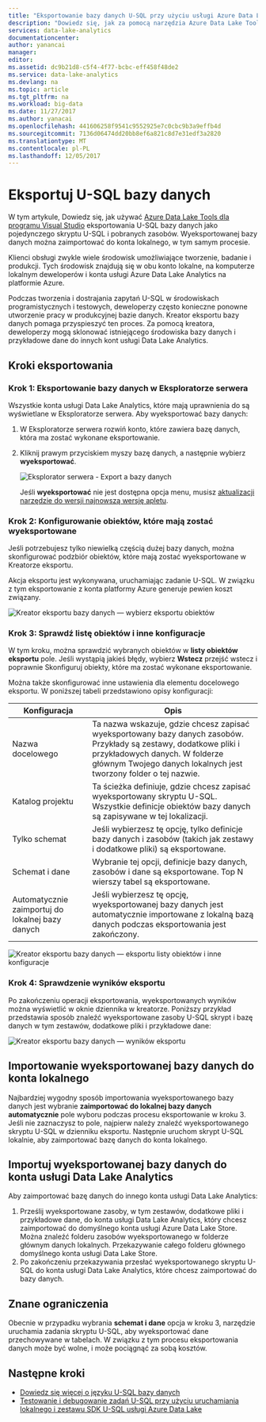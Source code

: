 ```yaml
---
title: "Eksportowanie bazy danych U-SQL przy użyciu usługi Azure Data Lake Tools dla programu Visual Studio | Dokumentacja firmy Microsoft"
description: "Dowiedz się, jak za pomocą narzędzia Azure Data Lake Tools dla programu Visual Studio można wyeksportować bazę danych U-SQL oraz automatycznie zaimportuj go do lokalnego konta."
services: data-lake-analytics
documentationcenter: 
author: yanancai
manager: 
editor: 
ms.assetid: dc9b21d8-c5f4-4f77-bcbc-eff458f48de2
ms.service: data-lake-analytics
ms.devlang: na
ms.topic: article
ms.tgt_pltfrm: na
ms.workload: big-data
ms.date: 11/27/2017
ms.author: yanacai
ms.openlocfilehash: 441606258f9541c9552925e7c0cbc9b3a9effb4d
ms.sourcegitcommit: 7136d06474dd20bb8ef6a821c8d7e31edf3a2820
ms.translationtype: MT
ms.contentlocale: pl-PL
ms.lasthandoff: 12/05/2017
---
```

# <a name="export-a-u-sql-database"></a>Eksportuj U-SQL bazy danych

W tym artykule, Dowiedz się, jak używać [Azure Data Lake Tools dla programu Visual Studio](http://aka.ms/adltoolsvs) eksportowania U-SQL bazy danych jako pojedynczego skryptu U-SQL i pobranych zasobów. Wyeksportowanej bazy danych można zaimportować do konta lokalnego, w tym samym procesie.

Klienci obsługi zwykle wiele środowisk umożliwiające tworzenie, badanie i produkcji. Tych środowisk znajdują się w obu konto lokalne, na komputerze lokalnym deweloperów i konta usługi Azure Data Lake Analytics na platformie Azure. 

Podczas tworzenia i dostrajania zapytań U-SQL w środowiskach programistycznych i testowych, deweloperzy często konieczne ponowne utworzenie pracy w produkcyjnej bazie danych. Kreator eksportu bazy danych pomaga przyspieszyć ten proces. Za pomocą kreatora, deweloperzy mogą sklonować istniejącego środowiska bazy danych i przykładowe dane do innych kont usługi Data Lake Analytics.

## <a name="export-steps"></a>Kroki eksportowania

### <a name="step-1-export-the-database-in-server-explorer"></a>Krok 1: Eksportowanie bazy danych w Eksploratorze serwera

Wszystkie konta usługi Data Lake Analytics, które mają uprawnienia do są wyświetlane w Eksploratorze serwera. Aby wyeksportować bazy danych:

1. W Eksploratorze serwera rozwiń konto, które zawiera bazę danych, która ma zostać wykonane eksportowanie.
2. Kliknij prawym przyciskiem myszy bazę danych, a następnie wybierz **wyeksportować**. 
   
    ![Eksplorator serwera - Export a bazy danych](./media/data-lake-analytics-data-lake-tools-export-database/export-database.png)

     Jeśli **wyeksportować** nie jest dostępna opcja menu, musisz [aktualizacji narzędzie do wersji najnowszą wersję apletu](http://aka.ms/adltoolsvs).

### <a name="step-2-configure-the-objects-that-you-want-to-export"></a>Krok 2: Konfigurowanie obiektów, które mają zostać wyeksportowane

Jeśli potrzebujesz tylko niewielką częścią dużej bazy danych, można skonfigurować podzbiór obiektów, które mają zostać wyeksportowane w Kreatorze eksportu. 

Akcja eksportu jest wykonywana, uruchamiając zadanie U-SQL. W związku z tym eksportowanie z konta platformy Azure generuje pewien koszt związany.

![Kreator eksportu bazy danych — wybierz eksportu obiektów](./media/data-lake-analytics-data-lake-tools-export-database/export-database-wizard.png)

### <a name="step-3-check-the-objects-list-and-other-configurations"></a>Krok 3: Sprawdź listę obiektów i inne konfiguracje

W tym kroku, można sprawdzić wybranych obiektów w **listy obiektów eksportu** pole. Jeśli wystąpią jakieś błędy, wybierz **Wstecz** przejść wstecz i poprawnie Skonfiguruj obiekty, które ma zostać wykonane eksportowanie.

Można także skonfigurować inne ustawienia dla elementu docelowego eksportu. W poniższej tabeli przedstawiono opisy konfiguracji:

|Konfiguracja|Opis|
|-------------|-----------|
|Nazwa docelowego|Ta nazwa wskazuje, gdzie chcesz zapisać wyeksportowany bazy danych zasobów. Przykłady są zestawy, dodatkowe pliki i przykładowych danych. W folderze głównym Twojego danych lokalnych jest tworzony folder o tej nazwie.|
|Katalog projektu|Ta ścieżka definiuje, gdzie chcesz zapisać wyeksportowany skryptu U-SQL. Wszystkie definicje obiektów bazy danych są zapisywane w tej lokalizacji.|
|Tylko schemat|Jeśli wybierzesz tę opcję, tylko definicje bazy danych i zasobów (takich jak zestawy i dodatkowe pliki) są eksportowane.|
|Schemat i dane|Wybranie tej opcji, definicje bazy danych, zasobów i dane są eksportowane. Top N wierszy tabel są eksportowane.|
|Automatycznie zaimportuj do lokalnej bazy danych|Jeśli wybierzesz tę opcję, wyeksportowanej bazy danych jest automatycznie importowane z lokalną bazą danych podczas eksportowania jest zakończony.|

![Kreator eksportu bazy danych — eksportu listy obiektów i inne konfiguracje](./media/data-lake-analytics-data-lake-tools-export-database/export-database-wizard-configuration.png)

### <a name="step-4-check-the-export-results"></a>Krok 4: Sprawdzenie wyników eksportu

Po zakończeniu operacji eksportowania, wyeksportowanych wyników można wyświetlić w oknie dziennika w kreatorze. Poniższy przykład przedstawia sposób znaleźć wyeksportowane zasoby U-SQL skrypt i bazę danych w tym zestawów, dodatkowe pliki i przykładowe dane:

![Kreator eksportu bazy danych — wyników eksportu](./media/data-lake-analytics-data-lake-tools-export-database/export-database-wizard-completed.png)

## <a name="import-the-exported-database-to-a-local-account"></a>Importowanie wyeksportowanej bazy danych do konta lokalnego

Najbardziej wygodny sposób importowania wyeksportowanego bazy danych jest wybranie **zaimportować do lokalnej bazy danych automatycznie** pole wyboru podczas procesu eksportowanie w kroku 3. Jeśli nie zaznaczysz to pole, najpierw należy znaleźć wyeksportowanego skryptu U-SQL w dzienniku eksportu. Następnie uruchom skrypt U-SQL lokalnie, aby zaimportować bazę danych do konta lokalnego.

## <a name="import-the-exported-database-to-a-data-lake-analytics-account"></a>Importuj wyeksportowanej bazy danych do konta usługi Data Lake Analytics

Aby zaimportować bazę danych do innego konta usługi Data Lake Analytics:

1. Prześlij wyeksportowane zasoby, w tym zestawów, dodatkowe pliki i przykładowe dane, do konta usługi Data Lake Analytics, który chcesz zaimportować do domyślnego konta usługi Azure Data Lake Store. Można znaleźć folderu zasobów wyeksportowanego w folderze głównym danych lokalnych. Przekazywanie całego folderu głównego domyślnego konta usługi Data Lake Store.
2. Po zakończeniu przekazywania przesłać wyeksportowanego skryptu U-SQL do konta usługi Data Lake Analytics, które chcesz zaimportować do bazy danych.

## <a name="known-limitations"></a>Znane ograniczenia

Obecnie w przypadku wybrania **schemat i dane** opcja w kroku 3, narzędzie uruchamia zadania skryptu U-SQL, aby wyeksportować dane przechowywane w tabelach. W związku z tym procesu eksportowania danych może być wolne, i może pociągnąć za sobą kosztów. 

## <a name="next-steps"></a>Następne kroki

* [Dowiedz się więcej o języku U-SQL bazy danych](https://msdn.microsoft.com/library/azure/mt621299.aspx) 
* [Testowanie i debugowanie zadań U-SQL przy użyciu uruchamiania lokalnego i zestawu SDK U-SQL usługi Azure Data Lake](data-lake-analytics-data-lake-tools-local-run.md)



